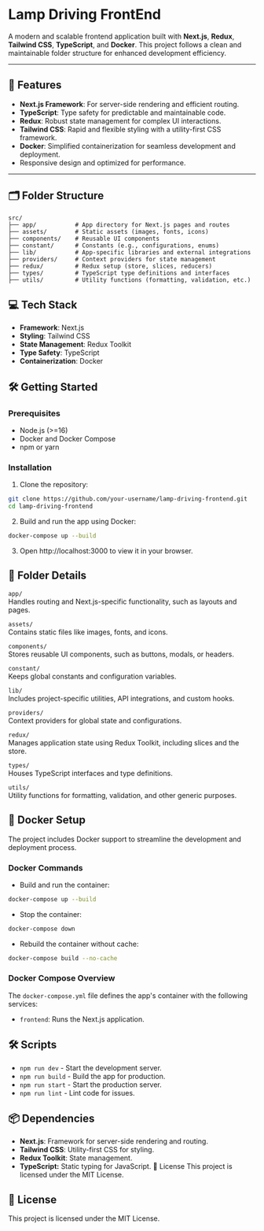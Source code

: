 # Lamp Driving FrontEnd

A modern and scalable frontend application built with **Next.js**, **Redux**, **Tailwind CSS**, **TypeScript**, and **Docker**. This project follows a clean and maintainable folder structure for enhanced development efficiency.

---

## 🚀 Features

- **Next.js Framework**: For server-side rendering and efficient routing.
- **TypeScript**: Type safety for predictable and maintainable code.
- **Redux**: Robust state management for complex UI interactions.
- **Tailwind CSS**: Rapid and flexible styling with a utility-first CSS framework.
- **Docker**: Simplified containerization for seamless development and deployment.
- Responsive design and optimized for performance.

---

## 🗂️ Folder Structure

```plaintext
src/
├── app/           # App directory for Next.js pages and routes
├── assets/        # Static assets (images, fonts, icons)
├── components/    # Reusable UI components
├── constant/      # Constants (e.g., configurations, enums)
├── lib/           # App-specific libraries and external integrations
├── providers/     # Context providers for state management
├── redux/         # Redux setup (store, slices, reducers)
├── types/         # TypeScript type definitions and interfaces
├── utils/         # Utility functions (formatting, validation, etc.)
```

## 💻 Tech Stack

- **Framework**: Next.js
- **Styling**: Tailwind CSS
- **State Management**: Redux Toolkit
- **Type Safety**: TypeScript
- **Containerization**: Docker

## 🛠️ Getting Started
### Prerequisites
- Node.js (>=16)
- Docker and Docker Compose
- npm or yarn

### Installation
1. Clone the repository:
```bash
git clone https://github.com/your-username/lamp-driving-frontend.git
cd lamp-driving-frontend
```

<!-- 2. Install dependencies:
```bash
npm install
# or
yarn install
```

3. Start the development server:
```bash
npm run dev
# or
yarn dev
``` -->

2. Build and run the app using Docker:

```bash
docker-compose up --build
```
3. Open http://localhost:3000 to view it in your browser.


## 📂 Folder Details
`app/` \
Handles routing and Next.js-specific functionality, such as layouts and pages.

`assets/` \
Contains static files like images, fonts, and icons.

`components/` \
Stores reusable UI components, such as buttons, modals, or headers.

`constant/` \
Keeps global constants and configuration variables.

`lib/` \
Includes project-specific utilities, API integrations, and custom hooks.

`providers/` \
Context providers for global state and configurations.

`redux/` \
Manages application state using Redux Toolkit, including slices and the store.

`types/` \
Houses TypeScript interfaces and type definitions.

`utils/` \
Utility functions for formatting, validation, and other generic purposes.

## 🐳 Docker Setup
The project includes Docker support to streamline the development and deployment process.

### Docker Commands

- Build and run the container:
```bash
docker-compose up --build
```

- Stop the container:
```bash
docker-compose down
```

- Rebuild the container without cache:
```bash
docker-compose build --no-cache
```

### Docker Compose Overview
The `docker-compose.yml` file defines the app's container with the following services:
- `frontend`: Runs the Next.js application.

## 🛠️ Scripts
- `npm run dev` - Start the development server.
- `npm run build` - Build the app for production.
- `npm run start` - Start the production server.
- `npm run lint` - Lint code for issues.

## 📦 Dependencies
- **Next.js**: Framework for server-side rendering and routing.
- **Tailwind CSS**: Utility-first CSS for styling.
- **Redux Toolkit**: State management.
- **TypeScript:** Static typing for JavaScript.
📄 License
This project is licensed under the MIT License.

## 📄 License
This project is licensed under the MIT License.